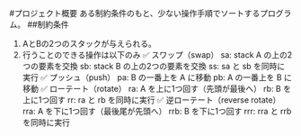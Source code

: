#プロジェクト概要
ある制約条件のもと、少ない操作手順でソートするプログラム。
##制約条件
1. AとBの2つのスタックが与えられる。
2. 行うことのできる操作は以下のみ
   ✅ スワップ（swap）
   sa: stack A の上の2つの要素を交換
   sb: stack B の上の2つの要素を交換
   ss: sa と sb を同時に実行
   ✅ プッシュ（push）
   pa: B の一番上を A に移動
   pb: A の一番上を B に移動
   ✅ ローテート（rotate）
   ra: A を上に1つ回す（先頭が最後へ）
   rb: B を上に1つ回す
   rr: ra と rb を同時に実行
   ✅ 逆ローテート（reverse rotate）
   rra: A を下に1つ回す（最後尾が先頭へ）
   rrb: B を下に1つ回す
   rrr: rra と rrb を同時に実行
